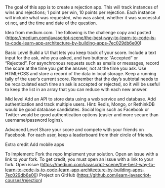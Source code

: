 The goal of this app is to create a rejection app. This will track instances of wins and rejections; 1 point per win, 10 points per rejection. Each instance will include what was requested, who was asked, whether it was successful ot not, and the time and date of the question.



Idea from medium.com. The following is the challenge copy and pasted
(https://medium.com/javascript-scene/the-best-way-to-learn-to-code-is-to-code-learn-app-architecture-by-building-apps-7ec029db6e00)

Basic Level
Build a UI that lets you keep track of your score. Include a text input for the ask, who you asked, and two buttons: “Accepted” or “Rejected”. For asynchronous requests such as emails or messages, record the score at the time you get the answer, not at the time you ask.
Use HTML+CSS and store a record of the data in local storage.
Keep a running tally of the user’s current score. Remember that the day’s subtotal needs to be recalculated each time an ask is accepted or rejected, so it will be useful to keep the list in an array that you can reduce with each new answer.

Mid level
Add an API to store data using a web service and database.
Add authentication and track multiple users. Hint: Redis, Mongo, or RethinkDB would be good database candidates.
Social login such as Facebook or Twitter would be good authentication options (easier and more secure than username/password logins).

Advanced Level
Share your score and compete with your friends on Facebook.
For each user, keep a leaderboard from their circle of friends.

Extra credit
Add mobile apps

To Implement:
Fork the repo
Implement your solution.
Open an issue with a link to your fork.
To get credit, you must open an issue with a link to your fork.
Open issue (https://medium.com/javascript-scene/the-best-way-to-learn-to-code-is-to-code-learn-app-architecture-by-building-apps-7ec029db6e00)
Project on GitHub (https://github.com/learn-javascript-courses/rejection)